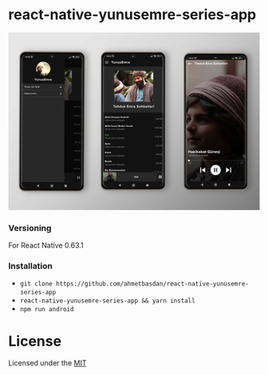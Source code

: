 # react-native-yunusemre-series-app

![](https://github.com/ahmetbasdan/react-native-yunusemre-series-app/blob/master/assets/images/yunusemre-preview.jpg)

### Versioning

For React Native 0.63.1

### Installation

- `git clone https://github.com/ahmetbasdan/react-native-yunusemre-series-app`
- `react-native-yunusemre-series-app && yarn install`
- `npm run android`

# License

Licensed under the [MIT](LICENSE)
